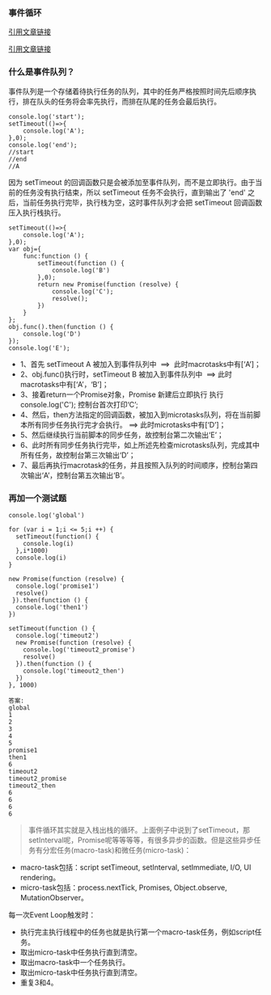 ### 事件循环

[引用文章链接](https://juejin.im/post/5bac87b6f265da0a906f78d8)

[引用文章链接](https://juejin.im/post/5c337ae06fb9a049bc4cd218)

### 什么是事件队列？

事件队列是一个存储着待执行任务的队列，其中的任务严格按照时间先后顺序执行，排在队头的任务将会率先执行，而排在队尾的任务会最后执行。

```
console.log('start');
setTimeout(()=>{
    console.log('A');
},0);
console.log('end');
//start
//end
//A
```

因为 setTimeout 的回调函数只是会被添加至事件队列，而不是立即执行。由于当前的任务没有执行结束，所以 setTimeout 任务不会执行，直到输出了 'end' 之后，当前任务执行完毕，执行栈为空，这时事件队列才会把 setTimeout 回调函数压入执行栈执行。



```
setTimeout(()=>{
    console.log('A');
},0);
var obj={
    func:function () {
        setTimeout(function () {
            console.log('B')
        },0);
        return new Promise(function (resolve) {
            console.log('C');
            resolve();
        })
    }
};
obj.func().then(function () {
    console.log('D')
});
console.log('E');
```


+ 1、首先 setTimeout A 被加入到事件队列中  ==>  此时macrotasks中有[‘A’]；
+ 2、obj.func()执行时，setTimeout B 被加入到事件队列中  ==> 此时macrotasks中有[‘A’，‘B’]；
+ 3、接着return一个Promise对象，Promise 新建后立即执行 执行console.log('C'); 控制台首次打印‘C’;
+ 4、然后，then方法指定的回调函数，被加入到microtasks队列，将在当前脚本所有同步任务执行完才会执行。 ==>  此时microtasks中有[‘D’]；
+ 5、然后继续执行当前脚本的同步任务，故控制台第二次输出‘E’；
+ 6、此时所有同步任务执行完毕，如上所述先检查microtasks队列，完成其中所有任务，故控制台第三次输出‘D’；
+ 7、最后再执行macrotask的任务，并且按照入队列的时间顺序，控制台第四次输出‘A’，控制台第五次输出‘B’。

### 再加一个测试题

```
console.log('global')

for (var i = 1;i <= 5;i ++) {
  setTimeout(function() {
    console.log(i)
  },i*1000)
  console.log(i)
}

new Promise(function (resolve) {
  console.log('promise1')
  resolve()
 }).then(function () {
  console.log('then1')
})

setTimeout(function () {
  console.log('timeout2')
  new Promise(function (resolve) {
    console.log('timeout2_promise')
    resolve()
  }).then(function () {
    console.log('timeout2_then')
  })
}, 1000)

答案:
global
1
2
3
4
5
promise1
then1
6
timeout2
timeout2_promise
timeout2_then
6
6
6
6
```

> 事件循环其实就是入栈出栈的循环。上面例子中说到了setTimeout，那setInterval呢，Promise呢等等等等，有很多异步的函数。但是这些异步任务有分宏任务(macro-task)和微任务(micro-task)：

+ macro-task包括：script setTimeout, setInterval, setImmediate, I/O, UI rendering。 
+ micro-task包括：process.nextTick, Promises, Object.observe, MutationObserver。

每一次Event Loop触发时：

+ 执行完主执行线程中的任务也就是执行第一个macro-task任务，例如script任务。
+ 取出micro-task中任务执行直到清空。
+ 取出macro-task中一个任务执行。
+ 取出micro-task中任务执行直到清空。
+ 重复3和4。


